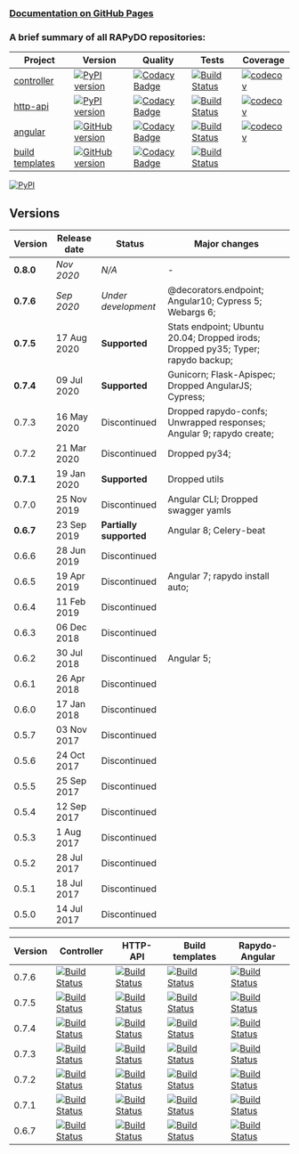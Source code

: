 ### [Documentation on GitHub Pages](https://rapydo.github.io/docs)

### A brief summary of all RAPyDO repositories:

| Project | Version | Quality | Tests | Coverage |
| --- | --- | --- | --- | --- |
| [controller](https://github.com/rapydo/do) | [![PyPI version](https://badge.fury.io/py/rapydo-controller.svg)](https://badge.fury.io/py/rapydo-controller) | [![Codacy Badge](https://app.codacy.com/project/badge/Grade/0668957ee3a04608887b2e9a7fdea198)](https://www.codacy.com/gh/rapydo/do?utm_source=github.com&amp;utm_medium=referral&amp;utm_content=rapydo/do&amp;utm_campaign=Badge_Grade) | [![Build Status](https://travis-ci.com/rapydo/do.svg?branch=0.7.6)](https://travis-ci.com/rapydo/do) | [![codecov](https://codecov.io/gh/rapydo/do/branch/0.7.6/graph/badge.svg)](https://codecov.io/gh/rapydo/do) |
| [http-api](https://github.com/rapydo/http-api) | [![PyPI version](https://badge.fury.io/py/rapydo-http.svg)](https://badge.fury.io/py/rapydo-http) | [![Codacy Badge](https://app.codacy.com/project/badge/Grade/7fb33f343d824eaeb323672545ad9cca)](https://www.codacy.com/gh/rapydo/http-api?utm_source=github.com&amp;utm_medium=referral&amp;utm_content=rapydo/http-api&amp;utm_campaign=Badge_Grade) | [![Build Status](https://travis-ci.com/rapydo/http-api.svg?branch=0.7.6)](https://travis-ci.com/rapydo/http-api) | [![codecov](https://codecov.io/gh/rapydo/http-api/branch/0.7.6/graph/badge.svg)](https://codecov.io/gh/rapydo/http-api) |
| [angular](https://github.com/rapydo/rapydo-angular) | [![GitHub version](https://img.shields.io/github/tag/rapydo/rapydo-angular.svg)](https://github.com/rapydo/rapydo-angular/releases) | [![Codacy Badge](https://app.codacy.com/project/badge/Grade/1e839e6b61d4465088989d068c0fcafe)](https://www.codacy.com/gh/rapydo/rapydo-angular?utm_source=github.com&amp;utm_medium=referral&amp;utm_content=rapydo/rapydo-angular&amp;utm_campaign=Badge_Grade) | [![Build Status](https://travis-ci.com/rapydo/rapydo-angular.svg?branch=0.7.6)](https://travis-ci.com/rapydo/rapydo-angular) | [![codecov](https://codecov.io/gh/rapydo/rapydo-angular/branch/0.7.6/graph/badge.svg)](https://codecov.io/gh/rapydo/rapydo-angular) |
| [build templates](https://github.com/rapydo/build-templates) | [![GitHub version](https://img.shields.io/github/tag/rapydo/build-templates.svg)](https://github.com/rapydo/build-templates/releases) | [![Codacy Badge](https://app.codacy.com/project/badge/Grade/985f3eb2469f4e3dbb84edf64d354c47)](https://www.codacy.com/gh/rapydo/build-templates?utm_source=github.com&amp;utm_medium=referral&amp;utm_content=rapydo/build-templates&amp;utm_campaign=Badge_Grade) | [![Build Status](https://travis-ci.com/rapydo/build-templates.svg?branch=0.7.6)](https://travis-ci.com/rapydo/build-templates) |  |


[![PyPI](https://img.shields.io/pypi/l/rapydo-controller.svg)](https://github.com/rapydo/core/blob/master/LICENSE)


## Versions

| Version | Release date | Status | Major changes |
| --- | --- | --- | --- |
| **0.8.0** | *Nov 2020* | *N/A* | - |
| **0.7.6** | *Sep 2020* | *Under development* | @decorators.endpoint; Angular10; Cypress 5; Webargs 6; |
| **0.7.5** | 17 Aug 2020 | **Supported** | Stats endpoint; Ubuntu 20.04; Dropped irods; Dropped py35; Typer; rapydo backup; |
| **0.7.4** | 09 Jul 2020 | **Supported** | Gunicorn; Flask-Apispec; Dropped AngularJS; Cypress; |
| 0.7.3 | 16 May 2020 | Discontinued | Dropped rapydo-confs; Unwrapped responses; Angular 9; rapydo create; |
| 0.7.2 | 21 Mar 2020 | Discontinued | Dropped py34; |
| **0.7.1** | 19 Jan 2020 | **Supported** | Dropped utils|
| 0.7.0 | 25 Nov 2019 | Discontinued | Angular CLI; Dropped swagger yamls |
| **0.6.7** | 23 Sep 2019 | **Partially supported** | Angular 8; Celery-beat |
| 0.6.6 | 28 Jun 2019 | Discontinued | |
| 0.6.5 | 19 Apr 2019 | Discontinued | Angular 7; rapydo install auto;|
| 0.6.4 | 11 Feb 2019 | Discontinued | |
| 0.6.3 | 06 Dec 2018 | Discontinued | |
| 0.6.2 | 30 Jul 2018 | Discontinued | Angular 5; |
| 0.6.1 | 26 Apr 2018 | Discontinued | |
| 0.6.0 | 17 Jan 2018 | Discontinued | |
| 0.5.7 | 03 Nov 2017 | Discontinued | |
| 0.5.6 | 24 Oct 2017 | Discontinued | |
| 0.5.5 | 25 Sep 2017 | Discontinued | |
| 0.5.4 | 12 Sep 2017 | Discontinued | |
| 0.5.3 | 1 Aug 2017 | Discontinued | |
| 0.5.2 | 28 Jul 2017 | Discontinued | |
| 0.5.1 | 18 Jul 2017 | Discontinued | |
| 0.5.0 | 14 Jul 2017 | Discontinued | |

| Version | Controller | HTTP-API | Build templates | Rapydo-Angular |
| --- | --- | --- | --- | --- |
| 0.7.6 | [![Build Status](https://travis-ci.com/rapydo/do.svg?branch=0.7.6)](https://travis-ci.com/rapydo/do/branches) | [![Build Status](https://travis-ci.com/rapydo/http-api.svg?branch=0.7.6)](https://travis-ci.com/rapydo/http-api/branches) | [![Build Status](https://travis-ci.com/rapydo/build-templates.svg?branch=0.7.6)](https://travis-ci.com/rapydo/build-templates/branches) | [![Build Status](https://travis-ci.com/rapydo/rapydo-angular.svg?branch=0.7.6)](https://travis-ci.com/rapydo/rapydo-angular/branches) |
| 0.7.5 | [![Build Status](https://travis-ci.com/rapydo/do.svg?branch=0.7.5)](https://travis-ci.com/rapydo/do/branches) | [![Build Status](https://travis-ci.com/rapydo/http-api.svg?branch=0.7.5)](https://travis-ci.com/rapydo/http-api/branches) | [![Build Status](https://travis-ci.com/rapydo/build-templates.svg?branch=0.7.5)](https://travis-ci.com/rapydo/build-templates/branches) | [![Build Status](https://travis-ci.com/rapydo/rapydo-angular.svg?branch=0.7.5)](https://travis-ci.com/rapydo/rapydo-angular/branches) |
| 0.7.4 | [![Build Status](https://travis-ci.com/rapydo/do.svg?branch=0.7.4)](https://travis-ci.com/rapydo/do/branches) | [![Build Status](https://travis-ci.com/rapydo/http-api.svg?branch=0.7.4)](https://travis-ci.com/rapydo/http-api/branches) | [![Build Status](https://travis-ci.com/rapydo/build-templates.svg?branch=0.7.4)](https://travis-ci.com/rapydo/build-templates/branches) | [![Build Status](https://travis-ci.com/rapydo/rapydo-angular.svg?branch=0.7.4)](https://travis-ci.com/rapydo/rapydo-angular/branches) |
| 0.7.3 | [![Build Status](https://travis-ci.com/rapydo/do.svg?branch=0.7.3)](https://travis-ci.com/rapydo/do/branches) | [![Build Status](https://travis-ci.com/rapydo/http-api.svg?branch=0.7.3)](https://travis-ci.com/rapydo/http-api/branches) | [![Build Status](https://travis-ci.com/rapydo/build-templates.svg?branch=0.7.3)](https://travis-ci.com/rapydo/build-templates/branches) | [![Build Status](https://travis-ci.com/rapydo/rapydo-angular.svg?branch=0.7.3)](https://travis-ci.com/rapydo/rapydo-angular/branches) |
| 0.7.2 | [![Build Status](https://travis-ci.com/rapydo/do.svg?branch=0.7.2)](https://travis-ci.com/rapydo/do/branches) | [![Build Status](https://travis-ci.com/rapydo/http-api.svg?branch=0.7.2)](https://travis-ci.com/rapydo/http-api/branches) | [![Build Status](https://travis-ci.com/rapydo/build-templates.svg?branch=0.7.2)](https://travis-ci.com/rapydo/build-templates/branches) | [![Build Status](https://travis-ci.com/rapydo/rapydo-angular.svg?branch=0.7.2)](https://travis-ci.com/rapydo/rapydo-angular/branches) |
| 0.7.1 | [![Build Status](https://travis-ci.com/rapydo/do.svg?branch=0.7.1)](https://travis-ci.com/rapydo/do/branches) | [![Build Status](https://travis-ci.com/rapydo/http-api.svg?branch=0.7.1)](https://travis-ci.com/rapydo/http-api/branches) | [![Build Status](https://travis-ci.com/rapydo/build-templates.svg?branch=0.7.1)](https://travis-ci.com/rapydo/build-templates/branches) | [![Build Status](https://travis-ci.com/rapydo/rapydo-angular.svg?branch=0.7.1)](https://travis-ci.com/rapydo/rapydo-angular/branches) |
| 0.6.7 | [![Build Status](https://travis-ci.com/rapydo/do.svg?branch=0.6.7)](https://travis-ci.com/rapydo/do/branches) | [![Build Status](https://travis-ci.com/rapydo/http-api.svg?branch=0.6.7)](https://travis-ci.com/rapydo/http-api/branches) | [![Build Status](https://travis-ci.com/rapydo/build-templates.svg?branch=0.6.7)](https://travis-ci.com/rapydo/build-templates/branches) | [![Build Status](https://travis-ci.com/rapydo/rapydo-angular.svg?branch=0.6.7)](https://travis-ci.com/rapydo/rapydo-angular/branches) |
